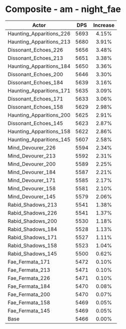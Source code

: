 # Composite - am - night_fae
| Actor | DPS | Increase |
|---|:---:|:---:|
|Haunting_Apparitions_226|5693|4.15%|
|Haunting_Apparitions_213|5680|3.91%|
|Dissonant_Echoes_226|5656|3.48%|
|Dissonant_Echoes_213|5651|3.38%|
|Haunting_Apparitions_184|5650|3.36%|
|Dissonant_Echoes_200|5646|3.30%|
|Dissonant_Echoes_184|5639|3.16%|
|Haunting_Apparitions_171|5635|3.09%|
|Dissonant_Echoes_171|5633|3.06%|
|Dissonant_Echoes_158|5629|2.98%|
|Haunting_Apparitions_200|5625|2.91%|
|Dissonant_Echoes_145|5623|2.87%|
|Haunting_Apparitions_158|5622|2.86%|
|Haunting_Apparitions_145|5607|2.58%|
|Mind_Devourer_226|5594|2.34%|
|Mind_Devourer_213|5592|2.31%|
|Mind_Devourer_200|5589|2.25%|
|Mind_Devourer_184|5587|2.21%|
|Mind_Devourer_171|5585|2.17%|
|Mind_Devourer_158|5581|2.10%|
|Mind_Devourer_145|5579|2.06%|
|Rabid_Shadows_213|5541|1.38%|
|Rabid_Shadows_226|5541|1.37%|
|Rabid_Shadows_200|5530|1.18%|
|Rabid_Shadows_184|5528|1.13%|
|Rabid_Shadows_171|5527|1.11%|
|Rabid_Shadows_158|5523|1.04%|
|Rabid_Shadows_145|5500|0.62%|
|Fae_Fermata_171|5472|0.10%|
|Fae_Fermata_213|5471|0.10%|
|Fae_Fermata_226|5471|0.10%|
|Fae_Fermata_184|5470|0.08%|
|Fae_Fermata_200|5470|0.07%|
|Fae_Fermata_158|5469|0.05%|
|Fae_Fermata_145|5469|0.05%|
|Base|5466|0.00%|
